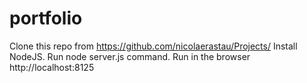 # portfolio
Clone this repo from https://github.com/nicolaerastau/Projects/
Install NodeJS.
Run node server.js command.
Run in the browser http://localhost:8125
